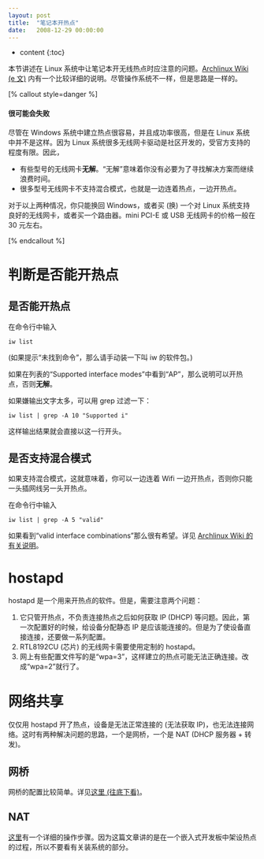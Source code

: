 ```yaml
---
layout: post
title:  "笔记本开热点"
date:   2008-12-29 00:00:00
---
```

* content
{:toc}

本节讲述在 Linux 系统中让笔记本开无线热点时应注意的问题。[Archlinux Wiki (e 文)](https://wiki.archlinux.org/index.php/Software_access_point) 内有一个比较详细的说明。尽管操作系统不一样，但是思路是一样的。


[% callout style=danger %]

#### 很可能会失败

尽管在 Windows 系统中建立热点很容易，并且成功率很高，但是在 Linux 系统中并不是这样。因为 Linux 系统很多无线网卡驱动是社区开发的，受官方支持的程度有限。因此，

* 有些型号的无线网卡**无解**。“无解”意味着你没有必要为了寻找解决方案而继续浪费时间。
* 很多型号无线网卡不支持混合模式，也就是一边连着热点，一边开热点。

对于以上两种情况，你只能换回 Windows，或者买 (换) 一个对 Linux 系统支持良好的无线网卡，或者买一个路由器。mini PCI-E 或 USB 无线网卡的价格一般在 30 元左右。

[% endcallout %]

# 判断是否能开热点

## 是否能开热点

在命令行中输入

    iw list

(如果提示“未找到命令”，那么请手动装一下叫 iw 的软件包。)

如果在列表的“Supported interface modes”中看到“AP”，那么说明可以开热点，否则**无解**。

如果嫌输出文字太多，可以用 grep 过滤一下：

    iw list | grep -A 10 "Supported i"

这样输出结果就会直接以这一行开头。

## 是否支持混合模式

如果支持混合模式，这就意味着，你可以一边连着 Wifi 一边开热点，否则你只能一头插网线另一头开热点。

在命令行中输入

    iw list | grep -A 5 "valid"

如果看到“valid interface combinations”那么很有希望。详见 [Archlinux Wiki 的有关说明](https://wiki.archlinux.org/index.php/Software_access_point)。

# hostapd

hostapd 是一个用来开热点的软件。但是，需要注意两个问题：

1. 它只管开热点，不负责连接热点之后如何获取 IP (DHCP) 等问题。因此，第一次配置好的时候，给设备分配静态 IP 是应该能连接的。但是为了使设备直接连接，还要做一系列配置。
2. RTL8192CU (芯片) 的无线网卡需要使用定制的 hostapd。
3. 网上有些配置文件写的是“wpa=3”，这样建立的热点可能无法正确连接。改成“wpa=2”就行了。

# 网络共享

仅仅用 hostapd 开了热点，设备是无法正常连接的 (无法获取 IP)，也无法连接网络。这时有两种解决问题的思路，一个是网桥，一个是 NAT (DHCP 服务器 + 转发)。

## 网桥

网桥的配置比较简单。详见[这里 (往底下看)](http://blog.sina.com.cn/s/blog_6fae25d40100uatn.html)。

## NAT

[这里](https://vjudge1.github.io/2015/05/16/wi-fi-hotspot-on-banana-pro-1/)有一个详细的操作步骤。因为这篇文章讲的是在一个嵌入式开发板中架设热点的过程，所以不要看有关装系统的部分。
